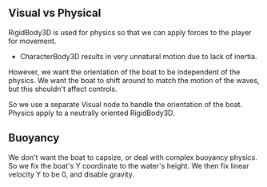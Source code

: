 ## Visual vs Physical

RigidBody3D is used for physics so that we can apply forces to the player for movement.
- CharacterBody3D results in very unnatural motion due to lack of inertia.

However, we want the orientation of the boat to be independent of the physics.
We want the boat to shift around to match the motion of the waves, but this shouldn't affect controls.

So we use a separate Visual node to handle the orientation of the boat.
Physics apply to a neutrally oriented RigidBody3D.

## Buoyancy

We don't want the boat to capsize, or deal with complex buoyancy physics.
So we fix the boat's Y coordinate to the water's height.
We then fix linear velocity Y to be 0, and disable gravity.
